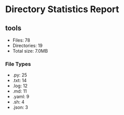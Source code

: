 # Directory Statistics Report

## tools

- Files: 78
- Directories: 19
- Total size: 7.0MB

### File Types
- .py: 25
- .txt: 14
- .log: 12
- .md: 11
- .yaml: 9
- .sh: 4
- .json: 3

